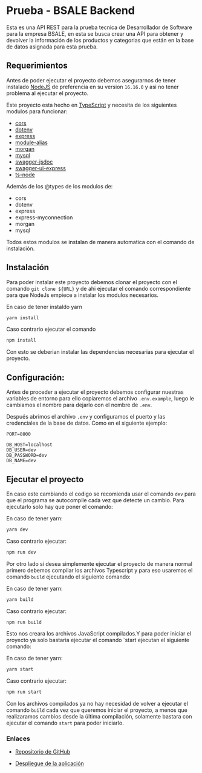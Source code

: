 # Prueba - BSALE Backend

Esta es una API REST para la prueba tecnica de Desarrollador de Software para la empresa BSALE, en esta se busca crear una API para obtener y devolver la información de los productos y categorias que están en la base de datos asignada para esta prueba.

## Requerimientos

Antes de poder ejecutar el proyecto debemos asegurarnos de tener instalado [NodeJS](https://nodejs.org/es/) de preferencia en su version `16.16.0` y asi no tener problema al ejecutar el proyecto. 

Este proyecto esta hecho en [TypeScript](https://www.typescriptlang.org/) y necesita de los siguientes modulos para funcionar:

 * [cors](https://www.npmjs.com/package/cors)
 * [dotenv](https://www.npmjs.com/package/dotenv)
 * [express](https://www.npmjs.com/package/express)
 * [module-alias](https://www.npmjs.com/package/module-alias)
 * [morgan](https://www.npmjs.com/package/morgan)
 * [mysql](https://www.npmjs.com/package/mysql)
 * [swagger-jsdoc](https://www.npmjs.com/package/swagger-jsdoc)
 * [swagger-ui-express](https://www.npmjs.com/package/swagger-ui-express)
 * [ts-node](https://www.npmjs.com/package/ts-node)

Además de los @types de los modulos de:

 * cors
 * dotenv
 * express
 * express-myconnection
 * morgan
 * mysql

Todos estos modulos se instalan de manera automatica con el comando de instalación.

## Instalación

Para poder instalar este proyecto debemos clonar el proyecto con el comando `git clone ${URL}` y de ahi ejecutar el comando correspondiente para que NodeJs empiece a instalar los modulos necesarios.

En caso de tener instaldo yarn

```bash
yarn install
```

Caso contrario ejecutar el comando
```bash
npm install
```

Con esto se deberian instalar las dependencias necesarias para ejecutar el proyecto.

## Configuración:

Antes de proceder a ejecutar el proyecto debemos configurar nuestras variables de entorno para ello copiaremos el archivo `.env.example`, luego le cambiamos el nombre para dejarlo con el nombre de `.env`.

Después abrimos el archivo `.env` y configuramos el puerto y las credenciales de la base de datos. Como en el siguiente ejemplo:

```
PORT=8000

DB_HOST=localhost
DB_USER=dev
DB_PASSWORD=dev
DB_NAME=dev
```

## Ejecutar el proyecto

En caso este cambiando el codigo se recomienda usar el comando `dev` para que el programa se autocompile cada vez que detecte un cambio. Para ejecutarlo solo hay que poner el comando:

En caso de tener yarn:

```bash
yarn dev
```

Caso contrario ejecutar:

```bash
npm run dev
```

Por otro lado si desea simplemente ejecutar el proyecto de manera normal primero debemos compilar los archivos Typescript y para eso usaremos el comando `build` ejecutando el siguiente comando:

En caso de tener yarn:

```bash
yarn build
```

Caso contrario ejecutar:

```bash
npm run build
```

Esto nos creara los archivos JavaScript compilados.Y para poder iniciar el proyecto ya solo bastaria ejecutar el comando `start ejecutan el siguiente comando:

En caso de tener yarn:

```bash
yarn start
```

Caso contrario ejecutar:

```bash
npm run start
```

Con los archivos compilados ya no hay necesidad de volver a ejecutar el comando `build` cada vez que queremos iniciar el proyecto, a menos que realizaramos cambios desde la última compilación, solamente bastara con ejecutar el comando `start` para poder iniciarlo.

### Enlaces

 * [Repositorio de GitHub](https://github.com/reamdev/bs_backend)

 * [Despliegue de la aplicación](https://reambsbackend.herokuapp.com/)
